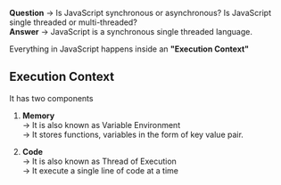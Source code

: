 **Question** -> Is JavaScript synchronous or asynchronous? Is JavaScript single threaded or multi-threaded? <br>
**Answer**   -> JavaScript is a  synchronous single threaded language.

Everything in JavaScript happens inside an **"Execution Context"**

## Execution Context

It has two components
1. **Memory** <br>
-> It is also known as Variable Environment <br>
-> It stores functions, variables  in the form of key value pair.

2. **Code** <br>
-> It is also known as Thread of Execution <br>
-> It execute a single line of code at a time
